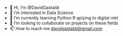 - 👋 Hi, I’m @DavidGastaldi
- 👀 I’m interested in Data Science
- 🌱 I’m currently learning Python R aplying to digital mkt
- 💞️ I’m looking to collaborate on projects on these fields
- 📫 How to reach me davidgastaldi@gmail.com

<!---
DavidGastaldi/DavidGastaldi is a ✨ special ✨ repository because its `README.md` (this file) appears on your GitHub profile.
You can click the Preview link to take a look at your changes.
--->
